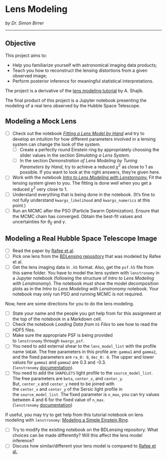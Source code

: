 # Lens Modeling
*by Dr. Simon Birrer*

---

## Objective

This project aims to:

- Help you familiarize yourself with astronomical imaging data products;
- Teach you how to reconstruct the lensing distortions from a given observed image;
- Perform posterior inference for meaningful statistical interpretations.

The project is a derivative of the [lens modeling tutorial](https://github.com/ajshajib/lens_modeling_tutorial) by A. Shajib.

The final product of this project is a Jupyter notebook presenting the modeling of a real lens observed by the Hubble Space Telescope.

## Modeling a Mock Lens

- [ ]  Check out the notebook [*Fitting a Lens Model by Hand*](https://github.com/ajshajib/lens_modeling_tutorial/blob/main/notebooks/Fitting%20a%20lens%20model%20by%20hand.ipynb) and try to develop an intuition for how different parameters involved in a lensing system can change the look of the system.
    - [ ]  Create a perfectly round Einstein ring by appropriately choosing the slider values in the section *Simulating a Lens System*.
    - [ ]  In the section *Demonstration of Lens Modeling by Tuning Parameters by Hand*, try to achieve a reduced $\chi^2$ as close to 1 as possible. If you want to look at the right answers, they’re given here.
- [ ]  Work with the notebook [*Intro to Lens Modeling with Lenstornomy.*](https://github.com/ajshajib/lens_modeling_tutorial/blob/main/notebooks/Intro%20to%20lens%20modeling%20with%20lenstronomy.ipynb) Fit the lensing system given to you. The fitting is done well when you get a reduced $\chi^2$ very close to 1.
- [ ]  Understand everything that is being done in the notebook. (It’s fine to not fully understand `kwargs_likelihood` and `kwargs_numerics` at this point.)
- [ ]  Run an MCMC after the PSO (Particle Swarm Optimization). Ensure that the MCMC chain has converged. Obtain the best-fit values and uncertainties for $\theta_E$ and $\gamma$.

## **Modeling a Real Hubble Space Telescope Image**

- [ ]  Read the paper by [Rafee et al](https://ui.adsabs.harvard.edu/abs/2024arXiv241200361R/abstract).
- [ ]  Pick one lens from the [BDLensing repository](https://github.com/AstroBridge/BDLensing/tree/main/lens_systems) that was modeled by Rafee et al.
- [ ]  Get the lens imaging data in `.h5` format. Also, get the `psf.h5` file from this same folder. You have to model the lens system with `lenstronomy` in a Jupyter notebook (following the structure of *Intro to Lens Modeling with Lenstronomy*). The notebook must show the model decomposition plots as in the *Intro to Lens Modeling with Lenstronomy* notebook. Your notebook may only run PSO and running MCMC is not required.

Now, here are some directions for you to do the lens modeling.

- [ ]  State your name and the people you got help from for this assignment at the top of the notebook in a Markdown cell.
- [ ]  Check the notebook *Loading Data from `h5` Files* to see how to read the HDF5 files.
- [ ]  Make sure the appropriate PSF is being provided to `lenstronomy` through `kwargs_psf`.
- [ ]  You need to add external shear to the `lens_model_list` with the profile name `SHEAR`. The free parameters in this profile are: `gamma1` and `gamma2`, and the fixed parameters are `ra_0: 0`, `dec_0: 0`. The upper and lower values for `gamma1` and `gamma2` are 0.3 and -0.3. (`lenstronomy` [documentation](https://lenstronomy.readthedocs.io/en/latest/lenstronomy.LensModel.Profiles.html#lenstronomy.LensModel.Profiles.shear.Shear)).
- [ ]  You need to add the `SHAPELETS` light profile to the `source_model_list`. The free parameters are `beta`, `center_x`, and `center_y`. But, `center_x` and `center_y` need to be joined with the `center_x` and `center_y` of the Sersic light profile in the `source_model_list`. The fixed parameter is `n_max`, you can try values between 4 and 6 for the fixed value of `n_max`. (`lenstronomy` [documentation](https://lenstronomy.readthedocs.io/en/latest/lenstronomy.LightModel.Profiles.html#module-lenstronomy.LightModel.Profiles.shapelets))

If useful, you may try to get help from this tutorial notebook on lens modeling with `lenstronomy`: [Modeling a Simple Einstein Ring](https://github.com/lenstronomy/lenstronomy-tutorials/blob/main/Notebooks/LensModeling/modeling_a_simple_Einstein_ring.ipynb).

- [ ]  Try to modify the existing notebook on the BDLensing repository. What choices can be made differently? Will this affect the lens model inference?
- [ ]  Discuss how similar/different your lens model is compared to [Rafee et al.](https://ui.adsabs.harvard.edu/abs/2024arXiv241200361R/abstract)